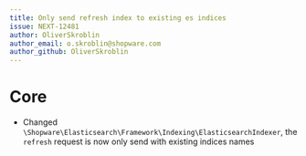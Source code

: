 ```yaml
---
title: Only send refresh index to existing es indices
issue: NEXT-12481
author: OliverSkroblin
author_email: o.skroblin@shopware.com 
author_github: OliverSkroblin
---
```

# Core
* Changed `\Shopware\Elasticsearch\Framework\Indexing\ElasticsearchIndexer`, the `refresh` request is now only send with existing indices names  
